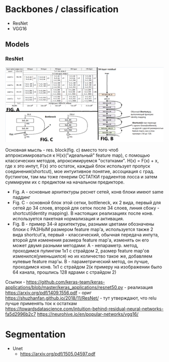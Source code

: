 # Backbones / classification
  - ResNet
  - VGG16
## Models
  ### ResNet
![](https://github.com/kiru883/Courses/blob/master/CV%20notes/images/resnet.PNG)

Основная мысль - res. block(fig. c) вместо того чтоб аппроксимироваться к H(x)("идеальный" feature map), с помощью классических методов, апроксимируемся "остатками". 
Н(х) = F(x) + x, где х это инпут, F(x) это остаток, каждый блок использует пропуск соединения(shortcut), мое интуитивное понятие, ассоциация с град. бустингом, 
там мы тоже генерим ОСТАТКИ градиентов лосса и затем суммируем их с предиктом на начальном предикторе.
- Fig. A - основные архитектуры реснет сетей, конв блоки имеют same паддинг
- Fig. C - основной блок этой сетки, bottleneck, их  2 вида, первый для сетей до 34 слоев, второй для сеток после 34 слоев, линия сбоку - shortcut(identity mapping). 
В настоящих реализациях после конв. используется пакетная нормализация и активация.
- Fig. B - пример 34-й архитектуры, разными цветами обозначены блоки с РАЗНЫМ размером feature map'a, используется также 2 вида shortcut'a, первый - классический, обычная передача инпута, второй для изменения размера feature map'a, изменять он его может двумя разными методами: А - непараметр. метод, проходимся пулингом 1х1 с страйдом 2, размер feature map'ов изменился(уменьшился) но их количество такое же, добавляем нулевые feature map'ы. В - параметрический метод, он лучше, проходимся конв. 1х1 с страйдом 2(к примеру на изображении было 64 канала, прошлись 128 ядрами с страйдом 2)

Ссылки -
    https://github.com/keras-team/keras-applications/blob/master/keras_applications/resnet50.py - реализация
    https://arxiv.org/pdf/1409.1556.pdf - ориг
    https://shuzhanfan.github.io/2018/11/ResNet/ - тут утверждают, что relu лучше применять ток к остаткам
    https://towardsdatascience.com/intuition-behind-residual-neural-networks-fa5d2996b2c7
    https://neurohive.io/en/popular-networks/vgg16/
    



# Segmentation
  - Unet
    - https://arxiv.org/pdf/1505.04597.pdf
